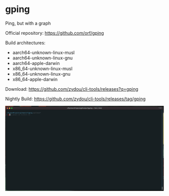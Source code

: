 # gping

Ping, but with a graph

Official repository: https://github.com/orf/gping

Build architectures:

- aarch64-unknown-linux-musl
- aarch64-unknown-linux-gnu
- aarch64-apple-darwin
- x86_64-unknown-linux-musl
- x86_64-unknown-linux-gnu
- x86_64-apple-darwin

Download: https://github.com/zydou/cli-tools/releases?q=gping

Nightly Build: https://github.com/zydou/cli-tools/releases/tag/gping

![demo](https://raw.githubusercontent.com/orf/gping/126822b06b7df9ff549029f98d6aee70054749c3/images/readme-example.gif)
